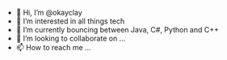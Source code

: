 - 👋 Hi, I’m @okayclay
- 👀 I’m interested in all things tech
- 🌱 I’m currently bouncing between Java, C#, Python and C++
- 💞️ I’m looking to collaborate on ...
- 📫 How to reach me ...

<!---
okayclay/okayclay is a ✨ special ✨ repository because its `README.md` (this file) appears on your GitHub profile.
You can click the Preview link to take a look at your changes.
--->
